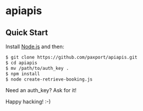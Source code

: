apiapis
=======

## Quick Start

Install [Node.js](http://nodejs.org/) and then:

```sh
$ git clone https://github.com/paxport/apiapis.git
$ cd apiapis
$ mv /path/to/auth_key .
$ npm install
$ node create-retrieve-booking.js
```

Need an auth_key? Ask for it!

Happy hacking! :-)
